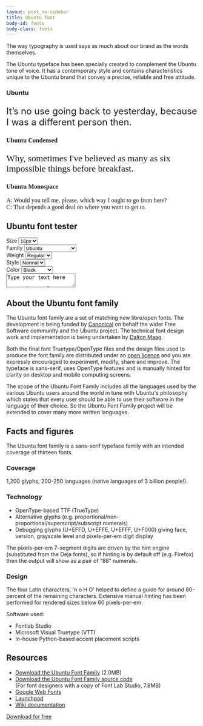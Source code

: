 ```yaml
---
layout: post_no-sidebar
title: Ubuntu font
body-id: fonts
body-class: fonts
---
```


<div class="p-strip u-no-padding--top is-bordered">
  <div class="row">
    <div class="col-9">
      <div>
        <p>The way typography is used says as much about our brand as the words themselves.</p>
        <p>The Ubuntu typeface has been specially created to complement the Ubuntu tone of voice. It has a contemporary style and contains characteristics unique to the Ubuntu brand that convey a precise, reliable and free attitude.</p>
      </div>
    </div>
  </div>
  <div class="row u-equal-height">
    <div class="col-4 p-card">
      <h3 class="p-card__title">Ubuntu</h3>
      <p style="font-size: 24px;">It’s no use going back to yesterday, because I was a different person then.</p>
    </div>
    <div class="col-4 p-card">
      <h3 class="p-card__title" style="font-family: 'Ubuntu Condensed';">Ubuntu Condensed</h3>
      <p style="font-family: 'Ubuntu Condensed'; font-size: 24px;">Why, sometimes I've believed as many as six impossible things before breakfast.</p>
    </div>
    <div class="col-4 p-card">
      <h3 class="p-card__title" style="font-family: 'Ubuntu Mono';">Ubuntu Monospace</h3>
      <p style="font-family: 'Ubuntu Mono'; font-size: 16px;">
        A: Would you tell me, please, which way I ought to go from here?<br /> C: That depends a good deal on where you want to get to.
      </p>
    </div>
  </div>
</div>

<div class="p-strip--light is-deep ">
  <div class="row">
    <div class="col-8">
      <h2>Ubuntu font tester</h2>
    </div>
  </div>
  <div class="row">
    <form class="font-tester">
      <div class="col-3">
        <label for="size">Size</label>
        <select class="font-tester__option js-font-select" name="size">
          <option value="16" selected>16px</option>
          <option value="21">21px</option>
          <option value="24">24px</option>
          <option value="36">36px</option>
          <option value="48">48px</option>
        </select>
      </div>
      <div class="col-3">
        <label for="family">Family</label>
        <select class="font-tester__option js-font-select" name="family">
          <option value="ubuntu" selected>Ubuntu</option>
          <option value="condensed">Ubuntu Condensed</option>
          <option value="monospace">Ubuntu Monospace</option>
        </select>
      </div>
      <div class="col-2">
        <label for="weight">Weight</label>
        <select class="font-tester__option js-font-select" name="weight">
          <option value="thin">Thin</option>
          <option value="light">Light</option>
          <option value="regular" selected>Regular</option>
          <option value="medium">Medium</option>
          <option value="bold">Bold</option>
        </select>
      </div>
      <div class="col-2">
        <label for="style">Style</label>
        <select class="font-tester__option js-font-select" name="style">
          <option value="normal" selected>Normal</option>
          <option value="italic">Italic</option>
        </select>
      </div>
      <div class="col-2">
        <label for="color">Color</label>
        <select class="font-tester__option js-font-select" name="color">
          <option value="black" selected>Black</option>
          <option value="aubergine">Aubergine</option>
          <option value="orange">Orange</option>
        </select>
      </div>
      <textarea style="background-color: #ffffff;" class="font-tester__demo js-font-demo" data-size="16" data-family="ubuntu" data-weight="light" data-style="normal" data-color="black">
Type your text here

Latin sample:
Lorem ipsum dolor sit amet, quo tacimates dissentiet no at.

Cyrillic sample:
Лорем ипсум долор сит амет, видит елигенди перпетуа усу еу.

Greek sample:
Λορεμ ιπσθμ δολορ σιτ αμετ, μεα νατθμ ηαβεμθσ νο σιτ.

</textarea>
    </form>
  </div>
</div>

<div class="p-strip--accent is-dark is-deep">
  <div class="row">
    <div class="col-8">
      <h2>About the Ubuntu font family</h2>
      <p>The Ubuntu font family are a set of matching new libre/open fonts. The development is being funded by <a href="http://www.canonical.com/" class="p-link--external">Canonical</a> on behalf the wider Free Software community and the Ubuntu project.
        The technical font design work and implementation is being undertaken by <a href="http://www.daltonmaag.com/" class="p-link--external">Dalton&nbsp;Maag</a>.</p>
      <p>Both the final font Truetype/OpenType files and the design files used to produce the font family are distributed under an <a href="http://www.ubuntu.com/legal/terms-and-policies/font-licence" class="p-link--external">open licence</a> and you are
        expressly encouraged to experiment, modify, share and improve. The typeface is sans-serif, uses OpenType features and is manually hinted for clarity on desktop and mobile computing screens.</p>
      <p>The scope of the Ubuntu Font Family includes all the languages used by the various Ubuntu users around the world in tune with Ubuntu&apos;s philosophy which states that every user should be able to use their software in the language of their choice.
        So the Ubuntu Font Family project will be extended to cover many more written languages.</p>
    </div>
  </div>
</div>

<div class="p-strip--light is-deep is-bordered">
  <div class="row">
    <div class="col-7">
      <h2>Facts and figures</h2>
      <p>The Ubuntu font family is a sans-serif typeface family with an intended coverage of thirteen fonts.</p>
    </div>
  </div>
  <div class="row">
    <div class="col-6">
      <div>
      <h3>Coverage</h3>
      <p>1,200 glyphs, 200-250 languages (native languages of 3 billion people!).</p>
      <h3>Technology</h3>
      <ul class="p-list">
        <li class="p-list__item is-ticked">OpenType-based TTF (TrueType)</li>
        <li class="p-list__item is-ticked">Alternative glyphs (e.g. proportional/non-proportional/superscript/subscript numerals)</li>
        <li class="p-list__item is-ticked">Debugging glyphs (U+EFFD, U+EFFE, U+EFFF, U+F000) giving face, version, grayscale level and pixels-per-em digit display</li>
      </ul>
      <p>The pixels-per-em 7-segment digits are driven by the hint engine (substituted from the Deja fonts), so if hinting is by default off (e.g. Firefox) then the output will show as a pair of &ldquo;88&rdquo; numerals.</p>
    </div>
    </div>
    <div class="col-6">
      <h3>Design</h3>
      <p>The four Latin characters, &apos;n o H O&apos; helped to define a guide for around 80-percent of the remaining characters. Extensive manual hinting has been performed for rendered sizes below 60 pixels-per-em.</p>
      <p>Software used:</p>
      <ul class="p-list">
        <li class="p-list__item is-ticked">Fontlab Studio</li>
        <li class="p-list__item is-ticked">Microsoft Visual Truetype (VTT)</li>
        <li class="p-list__item is-ticked">In-house Python-based accent placement scripts</li>
      </ul>
    </div>
  </div>
</div>

<div class="p-strip is-deep u-no-padding--bottom">
  <div class="row">
    <div class="col-8">
      <h2>Resources</h2>
      <ul class="p-list--divided">
        <li class="p-list__item"><a href="https://assets.ubuntu.com/v1/fad7939b-ubuntu-font-family-0.83.zip" class="p-link--external">Download the Ubuntu Font Family</a> (2.0MB)</li>
        <li class="p-list__item"><a href="https://assets.ubuntu.com/v1/4cd05122-ubuntu-font-family-sources_0.83.orig.tar.gz" class="p-link--external">Download the Ubuntu Font Family source code</a><br />(For font designers with a copy of Font Lab Studio, 7.8MB)</li>
        <li class="p-list__item"><a href="https://fonts.google.com/?query=Ubuntu" class="p-link--external">Google Web Fonts</a></li>
        <li class="p-list__item"><a href="http://launchpad.net/ubuntu-font-family" class="p-link--external">Launchpad</a></li>
        <li class="p-list__item"><a href="http://wiki.ubuntu.com/Ubuntu_Font_Family" class="p-link--external">Wiki documentation</a></li>
      </ul>
      <p><a href="https://assets.ubuntu.com/v1/fad7939b-ubuntu-font-family-0.83.zip" class="p-button--brand">Download for free</a></p>
    </div>
  </div>
</div>
